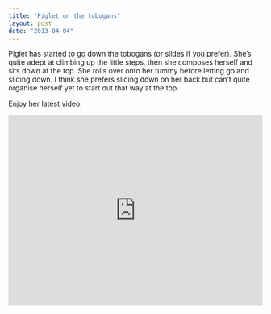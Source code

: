 ```yaml
---
title: "Piglet on the tobogans"
layout: post
date: "2013-04-04"
---
```


Piglet has started to go down the tobogans (or slides if you prefer). She’s quite adept at climbing up the little steps, then she composes herself and sits down at the top. She rolls over onto her tummy before letting go and sliding down. I think she prefers sliding down on her back but can’t quite organise herself yet to start out that way at the top.

Enjoy her latest video.

<div style="padding:75% 0 0 0;position:relative;"><iframe src="https://player.vimeo.com/video/63244584?title=0&amp;byline=0&amp;portrait=0&amp;badge=0&amp;autopause=0&amp;player_id=0&amp;app_id=58479" frameborder="0" allow="autoplay; fullscreen; picture-in-picture; clipboard-write" style="position:absolute;top:0;left:0;width:100%;height:100%;" title="Riu Goes For A Slide"></iframe></div><script src="https://player.vimeo.com/api/player.js"></script>
